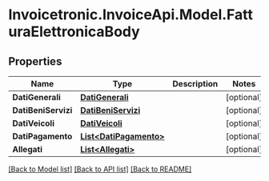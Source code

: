 # Invoicetronic.InvoiceApi.Model.FatturaElettronicaBody

## Properties

Name | Type | Description | Notes
------------ | ------------- | ------------- | -------------
**DatiGenerali** | [**DatiGenerali**](DatiGenerali.md) |  | [optional] 
**DatiBeniServizi** | [**DatiBeniServizi**](DatiBeniServizi.md) |  | [optional] 
**DatiVeicoli** | [**DatiVeicoli**](DatiVeicoli.md) |  | [optional] 
**DatiPagamento** | [**List&lt;DatiPagamento&gt;**](DatiPagamento.md) |  | [optional] 
**Allegati** | [**List&lt;Allegati&gt;**](Allegati.md) |  | [optional] 

[[Back to Model list]](../README.md#documentation-for-models) [[Back to API list]](../README.md#documentation-for-api-endpoints) [[Back to README]](../README.md)

